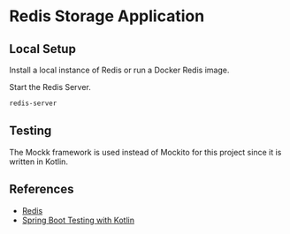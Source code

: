 #  Redis Storage Application

## Local Setup

Install a local instance of Redis or run a Docker Redis image.

Start the Redis Server.

```cmd
redis-server
```

## Testing

The Mockk framework is used instead of Mockito for this project since it is written in Kotlin.

## References

- [Redis](https://redis.io)
- [Spring Boot Testing with Kotlin](https://www.baeldung.com/kotlin/spring-boot-testing)